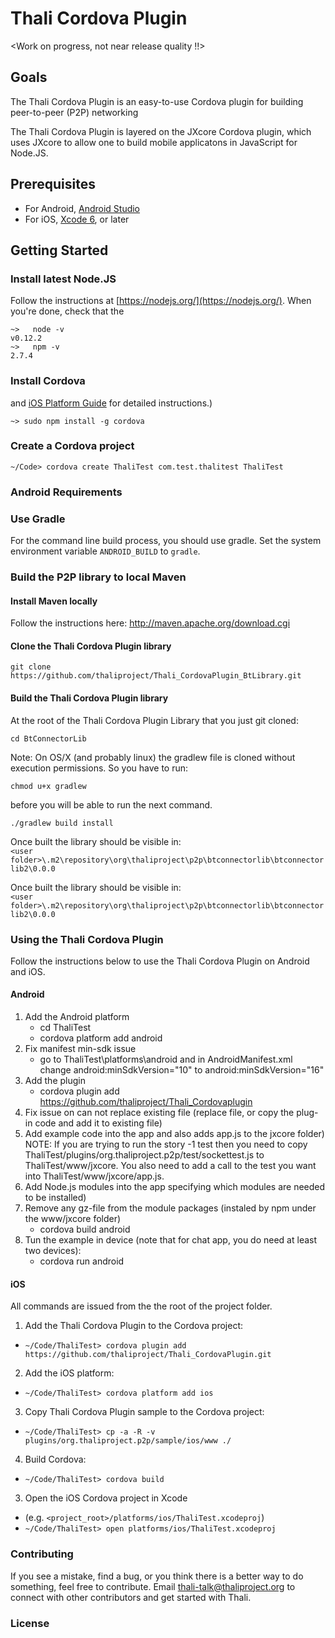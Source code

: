 # Thali Cordova Plugin

<Work on progress, not near release quality !!>
## Goals
The Thali Cordova Plugin is an easy-to-use Cordova plugin for building peer-to-peer (P2P) networking

The Thali Cordova Plugin is layered on the JXcore Cordova plugin, which uses JXcore to allow one to build
mobile applicatons in JavaScript for Node.JS.  

## Prerequisites

* For Android, [Android Studio](http://developer.android.com/sdk/index.html)
* For iOS, [Xcode 6](https://developer.apple.com/xcode/), or later

## Getting Started

### Install latest Node.JS
Follow the instructions at [https://nodejs.org/](https://nodejs.org/). When you're done, check that the
```
~>   node -v
v0.12.2
~>   npm -v
2.7.4
```

### Install Cordova
and [iOS Platform Guide](https://cordova.apache.org/docs/en/4.0.0/guide_platforms_ios_index.md.html#iOS%20Platform%20Guide) for detailed instructions.)
```
~> sudo npm install -g cordova
```

### Create a Cordova project
```
~/Code> cordova create ThaliTest com.test.thalitest ThaliTest
```

### Android Requirements

### Use Gradle
For the command line build process, you should use gradle. Set the system environment variable `ANDROID_BUILD` to `gradle`.

### Build the P2P library to local Maven

#### Install Maven locally
Follow the instructions here: http://maven.apache.org/download.cgi
#### Clone the Thali Cordova Plugin library
`git clone https://github.com/thaliproject/Thali_CordovaPlugin_BtLibrary.git`  

#### Build the Thali Cordova Plugin library
At the root of the Thali Cordova Plugin Library that you just git cloned:  

`cd BtConnectorLib`

Note: On OS/X (and probably linux) the gradlew file is cloned without execution permissions. So you have to run:

`chmod u+x gradlew`

before you will be able to run the next command.

`./gradlew build install`  

Once built the library should be visible in:  
`<user folder>\.m2\repository\org\thaliproject\p2p\btconnectorlib\btconnectorlib2\0.0.0`


Once built the library should be visible in:  
`<user folder>\.m2\repository\org\thaliproject\p2p\btconnectorlib\btconnectorlib2\0.0.0`

### Using the Thali Cordova Plugin

Follow the instructions below to use the Thali Cordova Plugin on Android and iOS.

#### Android

1. Add the Android platform
   * cd ThaliTest
   * cordova platform add android
2. Fix manifest min-sdk issue
   * go to ThaliTest\platforms\android and in AndroidManifest.xml change android:minSdkVersion="10" to
    android:minSdkVersion="16"
3. Add the plugin
   * cordova plugin add https://github.com/thaliproject/Thali_Cordovaplugin
4. Fix issue on can not replace existing file
(replace file, or copy the plug-in code and add it to existing file)
5. Add example code into the app
   and also adds app.js to the jxcore folder)
   NOTE: If you are trying to run the story -1 test then you need to copy 
   ThaliTest/plugins/org.thaliproject.p2p/test/sockettest.js to ThaliTest/www/jxcore. You also need
   to add a call to the test you want into ThaliTest/www/jxcore/app.js.
6. Add Node.js modules into the app
   specifying which modules are needed to be installed)
7. Remove any gz-file from the module packages (instaled by npm under the www/jxcore folder)
   * cordova build android
9. Tun the example in device (note that for chat app, you do need at least two devices):
   * cordova run android

#### iOS

All commands are issued from the the root of the project folder.

1. Add the Thali Cordova Plugin to the Cordova project:
 * `~/Code/ThaliTest> cordova plugin add https://github.com/thaliproject/Thali_CordovaPlugin.git`
2. Add the iOS platform:
 * `~/Code/ThaliTest> cordova platform add ios`
3. Copy Thali Cordova Plugin sample to the Cordova project:
 * `~/Code/ThaliTest> cp -a -R -v plugins/org.thaliproject.p2p/sample/ios/www ./`
4. Build Cordova:
 * `~/Code/ThaliTest> cordova build`
3. Open the iOS Cordova project in Xcode
 * (e.g. `<project_root>/platforms/ios/ThaliTest.xcodeproj`)
 * `~/Code/ThaliTest> open platforms/ios/ThaliTest.xcodeproj`

### Contributing
If you see a mistake, find a bug, or you think there is a better way to do something, feel free to contribute.
Email [thali-talk@thaliproject.org](mailto:thali-talk@thaliproject.org) to connect with other contributors and
get started with Thali.

### License
